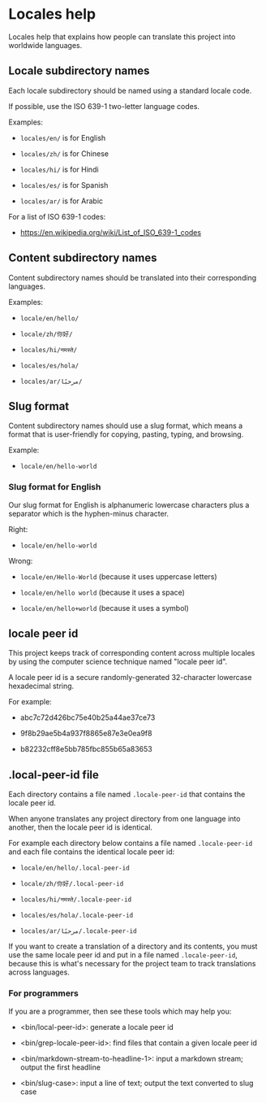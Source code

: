 # Locales help

Locales help that explains how people can translate this project into worldwide languages.


## Locale subdirectory names

Each locale subdirectory should be named using a standard locale code.

If possible, use the ISO 639-1 two-letter language codes.

Examples:

* `locales/en/` is for English

* `locales/zh/` is for Chinese

* `locales/hi/` is for Hindi

* `locales/es/` is for Spanish

* `locales/ar/` is for Arabic

For a list of ISO 639-1 codes:

* <https://en.wikipedia.org/wiki/List_of_ISO_639-1_codes>


## Content subdirectory names

Content subdirectory names should be translated into their corresponding languages.

Examples:

* `locale/en/hello/`

* `locale/zh/你好/`

* `locales/hi/नमस्ते/`

* `locales/es/hola/`

* `locales/ar/مرحبًا/`


## Slug format

Content subdirectory names should use a slug format, which means a format that is user-friendly for copying, pasting, typing, and browsing. 

Example:

* `locale/en/hello-world`


### Slug format for English

Our slug format for English is alphanumeric lowercase characters plus a separator which is the hyphen-minus character.

Right:

* `locale/en/hello-world`

Wrong:

* `locale/en/Hello-World` (because it uses uppercase letters)

* `locale/en/hello world` (because it uses a space)

* `locale/en/hello+world` (because it uses a symbol)


## locale peer id

This project keeps track of corresponding content across multiple locales by using the computer science technique named "locale peer id".

A locale peer id is a secure randomly-generated 32-character lowercase hexadecimal string.

For example:

* abc7c72d426bc75e40b25a44ae37ce73

* 9f8b29ae5b4a937f8865e87e3e0ea9f8

* b82232cff8e5bb785fbc855b65a83653


## .local-peer-id file

Each directory contains a file named `.locale-peer-id` that contains the locale peer id.

When anyone translates any project directory from one language into another, then the locale peer id is identical. 

For example each directory below contains a file named `.locale-peer-id` and each file contains the identical locale peer id:

* `locale/en/hello/.local-peer-id`

* `locale/zh/你好/.local-peer-id`

* `locales/hi/नमस्ते/.locale-peer-id`

* `locales/es/hola/.locale-peer-id`

* `locales/ar/مرحبًا/.locale-peer-id`

If you want to create a translation of a directory and its contents, you must use the same locale peer id and put in a file named `.locale-peer-id`, because this is what's necessary for the project team to track translations across languages.


###  For programmers

If you are a programmer, then see these tools which may help you:

* <bin/local-peer-id>: generate a locale peer id

* <bin/grep-locale-peer-id>: find files that contain a given locale peer id

* <bin/markdown-stream-to-headline-1>: input a markdown stream; output the first headline

* <bin/slug-case>: input a line of text; output the text converted to slug case
